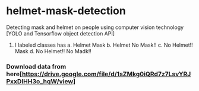 # helmet-mask-detection
Detecting mask and helmet on people using computer vision technology [YOLO and Tensorflow object detection API]
1. I labeled classes has 
a. Helmet Mask
b. Helmet No Mask!!
c. No Helmet!! Mask
d. No Helmet!! No Madk!!
### Download data from here[https://drive.google.com/file/d/1sZMkg0iQRd7z7LsvYRJPxxDlHH3o_hqW/view]
